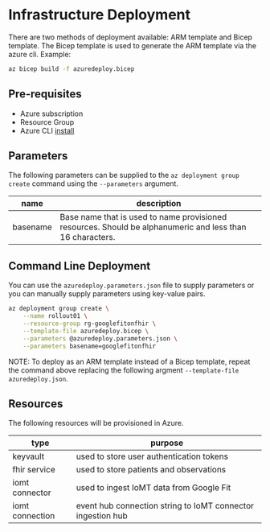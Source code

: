 # Infrastructure Deployment

There are two methods of deployment available: ARM template and Bicep template. The Bicep template is used to generate the ARM template via the azure cli. Example:

```sh
az bicep build -f azuredeploy.bicep
```

## Pre-requisites

- Azure subscription
- Resource Group
- Azure CLI [install](https://docs.microsoft.com/en-us/cli/azure/install-azure-cli)

## Parameters

The following parameters can be supplied to the `az deployment group create` command using the `--parameters` argument.

| name  | description   |
|-------|---------------|
| basename | Base name that is used to name provisioned resources. Should be alphanumeric and less than 16 characters. |

## Command Line Deployment

You can use the `azuredeploy.parameters.json` file to supply parameters or you can manually supply parameters using key-value pairs.

```sh
az deployment group create \
    --name rollout01 \
    --resource-group rg-googlefitonfhir \
    --template-file azuredeploy.bicep \
    --parameters @azuredeploy.parameters.json \
    --parameters basename=googlefitonfhir
```

NOTE: To deploy as an ARM template instead of a Bicep template, repeat the command above replacing the following argment `--template-file azuredeploy.json`.

## Resources

The following resources will be provisioned in Azure.

| type      | purpose   |
|-----------|-----------|
| keyvault  | used to store user authentication tokens |
| fhir service | used to store patients and observations |
| iomt connector | used to ingest IoMT data from Google Fit |
| iomt connection | event hub connection string to IoMT connector ingestion hub |
